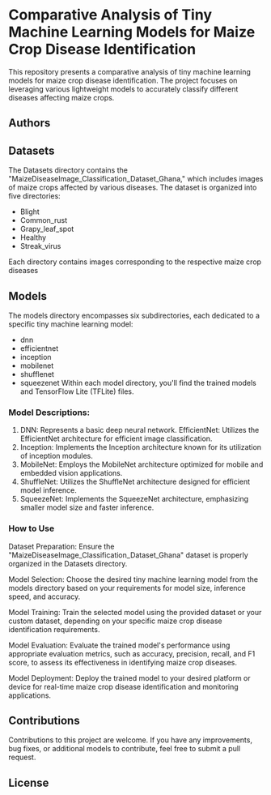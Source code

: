 # Comparative Analysis of Tiny Machine Learning Models for Maize Crop Disease Identification

This repository presents a comparative analysis of tiny machine learning models for maize crop disease identification. The project focuses on leveraging various lightweight models to accurately classify different diseases affecting maize crops.

## Authors

## Datasets
The Datasets directory contains the "MaizeDiseaseImage_Classification_Dataset_Ghana," which includes images of maize crops affected by various diseases. The dataset is organized into five directories:

* Blight
* Common_rust
* Grapy_leaf_spot
* Healthy
* Streak_virus

Each directory contains images corresponding to the respective maize crop diseases

## Models
The models directory encompasses six subdirectories, each dedicated to a specific tiny machine learning model:

* dnn
* efficientnet
* inception
* mobilenet
* shufflenet
* squeezenet
Within each model directory, you'll find the trained models and TensorFlow Lite (TFLite) files.

### Model Descriptions:
1. DNN: Represents a basic deep neural network.
EfficientNet: Utilizes the EfficientNet architecture for efficient image classification.
2. Inception: Implements the Inception architecture known for its utilization of inception modules.
3. MobileNet: Employs the MobileNet architecture optimized for mobile and embedded vision applications.
4. ShuffleNet: Utilizes the ShuffleNet architecture designed for efficient model inference.
5. SqueezeNet: Implements the SqueezeNet architecture, emphasizing smaller model size and faster inference.
### How to Use
Dataset Preparation: Ensure the "MaizeDiseaseImage_Classification_Dataset_Ghana" dataset is properly organized in the Datasets directory.

Model Selection: Choose the desired tiny machine learning model from the models directory based on your requirements for model size, inference speed, and accuracy.

Model Training: Train the selected model using the provided dataset or your custom dataset, depending on your specific maize crop disease identification requirements.

Model Evaluation: Evaluate the trained model's performance using appropriate evaluation metrics, such as accuracy, precision, recall, and F1 score, to assess its effectiveness in identifying maize crop diseases.

Model Deployment: Deploy the trained model to your desired platform or device for real-time maize crop disease identification and monitoring applications.

## Contributions
Contributions to this project are welcome. If you have any improvements, bug fixes, or additional models to contribute, feel free to submit a pull request.

## License